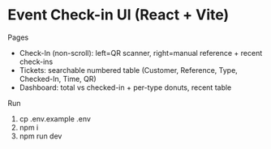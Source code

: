 # Event Check-in UI (React + Vite)

Pages

- Check-In (non-scroll): left=QR scanner, right=manual reference + recent check-ins
- Tickets: searchable numbered table (Customer, Reference, Type, Checked-In, Time, QR)
- Dashboard: total vs checked-in + per-type donuts, recent table

Run

1. cp .env.example .env
2. npm i
3. npm run dev
